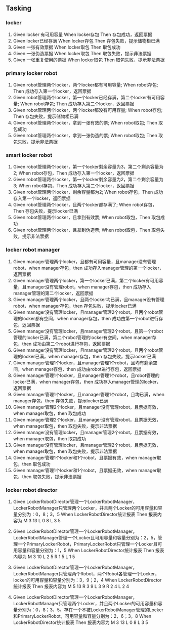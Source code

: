 ## Tasking

### locker

1. Given locker 有可用容量 When locker存包 Then 存包成功，返回票据
2. Given locker已经存满 When locker存包 Then 存包失败，提示储物柜已满
3. Given 一张有效票据 When locker取包 Then 取包成功
4. Given 一张伪造票据 When locker取包 Then 取包失败，提示非法票据
5. Given 一张重复使用的票据 When locker取包 Then 取包失败，提示非法票据

### primary locker robot

1. Given robot管理两个locker，两个locker都有可用容量; When robot存包; Then 成功存入第一个locker，返回票据
2. Given robot管理两个locker，第一个locker已经存满，第二个locker有可用容量; When robot存包; Then 成功存入第二个locker，返回票据
3. Given robot管理两个locker，两个locker都没有可用容量; When robot存包; Then 存包失败，提示储物柜已满
4. Given robot管理两个locker，拿到一张有效的票; When robot取包; Then 取包成功
5. Given robot管理两个locker，拿到一张伪造的票; When robot取包; Then 取包失败，提示非法票据

### smart locker robot

1. Given robot管理两个locker，第一个locker剩余容量为3，第二个剩余容量为2; When robot存包，Then 成功存入第一个locker，返回票据
2. Given robot管理两个locker，第一个locker剩余容量为2，第二个剩余容量为3; When robot存包，Then 成功存入第二个locker，返回票据
3. Given robot管理两个locker，剩余容量都为2; When robot存包，Then 成功存入第一个locker，返回票据
4. Given robot管理两个locker，且两个locker都存满了; When robot存包，Then 存包失败，提示locker已满
5. Given robot管理两个locker，且拿到有效票; When robot取包，Then 取包成功
6. Given robot管理两个locker，且拿到伪造票; When robot取包，Then 取包失败，提示非法票据

### locker robot manager

1. Given manager管理两个locker，且都有可用容量，且manager没有管理robot，when manager存包，then 成功存入manager管理的第一个locker，返回票据
2. Given manager管理两个locker，第一个locker已满，第二个locker有可用容量，且manager没有管理robot，when manager存包，then 成功存入manager管理的第二个locker，返回票据
3. Given manager管理两个locker，且两个locker均已满，且manager没有管理robot，when manager存包，then 存包失败，提示locker已满
4. Given manager没有管理locker，且manager管理2个robot，且两个robot管理的locker都有空间，when manager存包，then 成功由第一个robot进行存包，返回票据
5. Given manager没有管理locker，且manager管理2个robot，且第一个robot管理的locker已满，第二个robot管理的locker有空间，when manager存包，then 成功由第二个robot进行存包，返回票据
6. Given manager没有管理locker，且manager管理2个robot，且两个robot管理的locker已满，when manager存包，then 存包失败，提示locker已满
7. Given manager管理1个locker，且manager管理1个robot，且均有剩余空间，when manager存包，then 成功由robot进行存包，返回票据
8. Given manager管理1个locker，且manager管理1个robot，且robot管理的locker已满，when manager存包，then 成功存入manager管理的locker，返回票据  
9. Given manager管理1个locker，且manager管理1个robot，且均已满，when manager存包，then 存包失败，提示locker已满  
10. Given manager管理2个locker，且manager没有管理robot，且票据有效，when manager取包，then 取包成功
11. Given manager管理2个locker，且manager没有管理robot，且票据无效，when manager取包，then 取包失败，提示非法票据
12. Given manager没有管理locker，且manager管理2个robot，且票据有效，when manager取包，then 取包成功
13. Given manager没有管理locker，且manager管理2个robot，且票据无效，when manager取包，then 取包失败，提示非法票据
14. Given manager管理1个locker和1个robot，且票据有效，when manager取包，then 取包成功
15. Given manager管理1个locker和1个robot，且票据无效，when manager取包，then 取包失败，提示非法票据

### locker robot director

1. Given LockerRobotDirector管理一个LockerRobotManager，LockerRobotManager只管理两个Locker，并且两个Locker的可用容量和容量分别为：0，8；3，5
   When LockerRobotDirector统计报表
   Then 报表内容为
        M  3 13
             L   0 8
             L   3 5
     
2. Given LockerRobotDirector管理一个LockerRobotManager。LockerRobotManager管理一个Locker且可用容量和容量分别为：2，5，管理一个PrimaryLockerRobot，PrimaryLockerRobot只管理一个Locker且可用容量和容量分别为：1，5
   When LockerRobotDirector统计报表
   Then 报表内容为
        M  3 10
             L   2 5
             R  1 5
                 L  1  5
               
3. Given LockerRobotDirector管理一个LockerRobotManager，LockerRobotManager只管理两个Robot，两个Robot各管理一个Locker，locker的可用容量和容量分别为：3，9；2，4
   When LockerRobotDirector统计报表
   Then 报表内容为
        M  5 13
             R  3 9
                 L  3  9
             R  2 4
                 L  2  4 

4. Given LockerRobotDirector管理一个LockerRobotManager，LockerRobotManager只管理两个Locker，并且两个Locker的可用容量和容量分别为：0，8；3，5。存在一个不被LockerRobotManager管理的Locker和PrimaryLockerRobot，可用容量和容量分别为：2，6；3，8
   When LockerRobotDirector统计报表
   Then 报表内容为
        M  3 13
             L   0 8
             L   3 5
